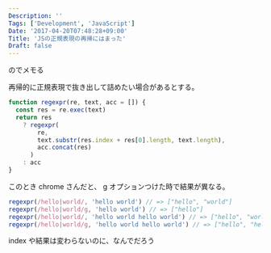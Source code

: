 ```yaml
---
Description: ''
Tags: ['Development', 'JavaScript']
Date: '2017-04-20T07:48:28+09:00'
Title: 'JSの正規表現の再帰にはまった'
Draft: false
---
```


のでメモる

再帰的に正規表現で抜き出して詰めたい場合があるとする。

<!--more-->

```js
function regexpr(re, text, acc = []) {
  const res = re.exec(text)
  return res
    ? regexpr(
        re,
        text.substr(res.index + res[0].length, text.length),
        acc.concat(res)
      )
    : acc
}
```

このとき chrome さんだと、 g オプションつけた時で結果が異なる。

```js
regexpr(/hello|world/, 'hello world') // => ["hello", "world"]
regexpr(/hello|world/g, 'hello world') // => ["hello"]
regexpr(/hello|world/, 'hello world hello world') // => ["hello", "world", "hello", "world"]
regexpr(/hello|world/g, 'hello world hello world') // => ["hello", "hello"]
```

index や結果は変わらないのに、なんでだろう
